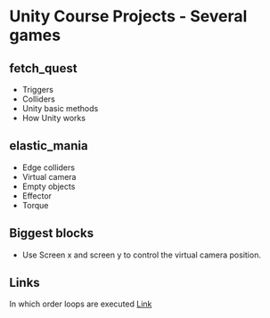 # Unity Course Projects - Several games

## fetch_quest
- Triggers
- Colliders
- Unity basic methods
- How Unity works

## elastic_mania
- Edge colliders
- Virtual camera
- Empty objects
- Effector
- Torque

## Biggest blocks
- Use Screen x and screen y to control the virtual camera position.

## Links
In which order loops are executed [Link](https://docs.unity3d.com/Manual/ExecutionOrder.html)
